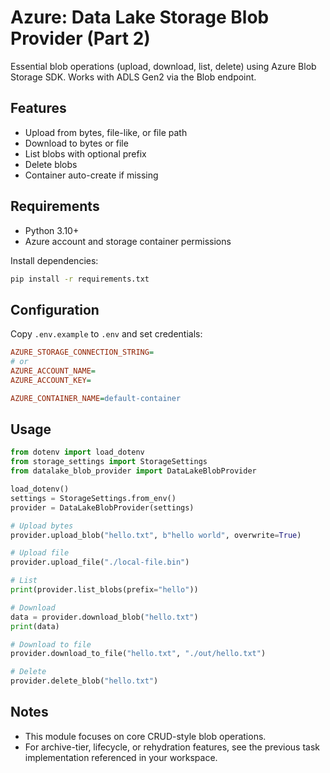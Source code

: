 # Azure: Data Lake Storage Blob Provider (Part 2)

Essential blob operations (upload, download, list, delete) using Azure Blob Storage SDK.
Works with ADLS Gen2 via the Blob endpoint.

## Features
- Upload from bytes, file-like, or file path
- Download to bytes or file
- List blobs with optional prefix
- Delete blobs
- Container auto-create if missing

## Requirements
- Python 3.10+
- Azure account and storage container permissions

Install dependencies:
```bash
pip install -r requirements.txt
```

## Configuration
Copy `.env.example` to `.env` and set credentials:
```ini
AZURE_STORAGE_CONNECTION_STRING=
# or
AZURE_ACCOUNT_NAME=
AZURE_ACCOUNT_KEY=

AZURE_CONTAINER_NAME=default-container
```

## Usage
```python
from dotenv import load_dotenv
from storage_settings import StorageSettings
from datalake_blob_provider import DataLakeBlobProvider

load_dotenv()
settings = StorageSettings.from_env()
provider = DataLakeBlobProvider(settings)

# Upload bytes
provider.upload_blob("hello.txt", b"hello world", overwrite=True)

# Upload file
provider.upload_file("./local-file.bin")

# List
print(provider.list_blobs(prefix="hello"))

# Download
data = provider.download_blob("hello.txt")
print(data)

# Download to file
provider.download_to_file("hello.txt", "./out/hello.txt")

# Delete
provider.delete_blob("hello.txt")
```

## Notes
- This module focuses on core CRUD-style blob operations.
- For archive-tier, lifecycle, or rehydration features, see the previous task implementation referenced in your workspace.
